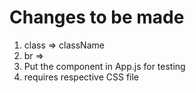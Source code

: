 # Changes to be made
1. class => className
2. br => <br/>
3. Put the component in App.js for testing
4. requires respective CSS file
